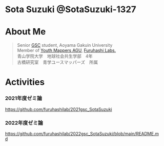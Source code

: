 # Sota Suzuki @SotaSuzuki-1327  
# About Me
> Senior [GSC](https://www.gsc.aoyama.ac.jp/) student, Aoyama Gakuin University  
> Member of [Youth Mappers AGU](https://github.com/furuhashilab/youthmappers4agu), [Furuhashi Labs.](https://github.com/furuhashilab)  
> 青山学院大学　地球社会共生学部　4年  
> 古橋研究室　青学ユースマッパーズ　所属
# Activities  

### 2021年度ゼミ論

https://github.com/furuhashilab/2021gsc_SotaSuzuki

### 2022年度ゼミ論

https://github.com/furuhashilab/2022gsc_SotaSuzuki/blob/main/README.md
